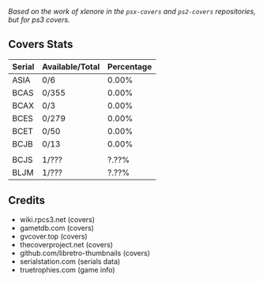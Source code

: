 *Based on the work of xlenore in the `psx-covers` and `ps2-covers` repositories, but for ps3 covers.*

## Covers Stats

| Serial | Available/Total | Percentage |
| ------ | --------------- | ---------- |
| ASIA | 0/6 | 0.00% |
| BCAS | 0/355 | 0.00% |
| BCAX | 0/3 | 0.00% |
| BCES | 0/279 | 0.00% |
| BCET | 0/50 | 0.00% |
| BCJB | 0/13 | 0.00% |
||||
| BCJS | 1/??? | ?.??% |
| BLJM | 1/??? | ?.??% |


## Credits
- wiki.rpcs3.net (covers)
- gametdb.com (covers)
- gvcover.top (covers)
- thecoverproject.net (covers)
- github.com/libretro-thumbnails (covers)
- serialstation.com (serials data)
- truetrophies.com (game info)


<!-- pcsx2.net
psxdatacenter.com
imkira3
waifu2x 
https://en.wikipedia.org/wiki/List_of_PlayStation_3_games_(A%E2%80%93C)
-->
